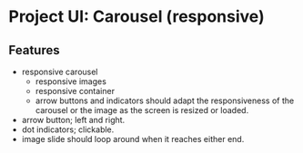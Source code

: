 # Project UI:  Carousel (responsive)
## Features
- responsive carousel
    - responsive images
    - responsive container
    - arrow buttons and indicators should adapt the responsiveness of the carousel or the image as the screen is resized or loaded.
- arrow button; left and right.
- dot indicators; clickable.
- image slide should loop around when it reaches either end.
